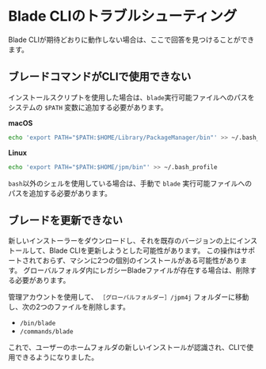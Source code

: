 # Blade CLIのトラブルシューティング

Blade CLIが期待どおりに動作しない場合は、ここで回答を見つけることができます。

<a name="the-blade-command-is-not-available-in-my-cli" />

## ブレードコマンドがCLIで使用できない

インストールスクリプトを使用した場合は、`blade`実行可能ファイルへのパスをシステムの `$PATH` 変数に追加する必要があります。

**macOS**

```bash
echo 'export PATH="$PATH:$HOME/Library/PackageManager/bin"' >> ~/.bash_profile
```

**Linux**

```bash
echo 'export PATH="$PATH:$HOME/jpm/bin"' >> ~/.bash_profile
```

`bash`以外のシェルを使用している場合は、手動で `blade` 実行可能ファイルへのパスを追加する必要があります。

<a name="i-cant-update-blade" />

## ブレードを更新できない

新しいインストーラーをダウンロードし、それを既存のバージョンの上にインストールして、Blade CLIを更新しようとした可能性があります。 この操作はサポートされておらず、マシンに2つの個別のインストールがある可能性があります。 グローバルフォルダ内にレガシーBladeファイルが存在する場合は、削除する必要があります。

管理アカウントを使用して、 `［グローバルフォルダー］/jpm4j` フォルダーに移動し、次の2つのファイルを削除します。

- `/bin/blade`
- `/commands/blade`

これで、ユーザーのホームフォルダの新しいインストールが認識され、CLIで使用できるようになりました。
